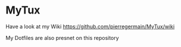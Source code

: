 # MyTux

Have a look at my Wiki https://github.com/pierregermain/MyTux/wiki

My Dotfiles are also presnet on this repository
